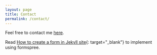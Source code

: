 ```yaml
---
layout: page
title: Contact
permalink: /contact/
---
```



Feel free to contact me [here](irmacias@mit.edu). 

Read [How to create a form in Jekyll site](http://blog.webjeda.com/jekyll-contact-form/){: target="_blank"} to implement using formspree.
